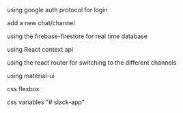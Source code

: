 using google auth protocol for login

add a new chat/channel

using the firebase-firestore for real time database

using React context api

using the react router for switching to the different channels

using material-ui

css flexbox

css variables
"# slack-app" 
